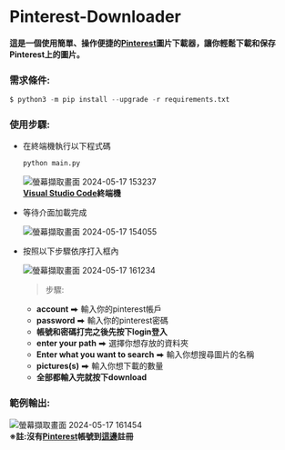 # Pinterest-Downloader
**這是一個使用簡單、操作便捷的[Pinterest](https://www.pinterest.co.kr)圖片下載器，讓你輕鬆下載和保存Pinterest上的圖片。**
### 需求條件:
   ```py
   $ python3 -m pip install --upgrade -r requirements.txt   
   ```
### 使用步驟:
- 在終端機執行以下程式碼
  ```py
  python main.py
  ```
  ![螢幕擷取畫面 2024-05-17 153237](https://github.com/cjenf/Pinterest-Downloader/assets/105590093/61baae4e-aab3-48a9-9706-77050135b6a1)<br>
  **[Visual Studio Code](https://code.visualstudio.com)終端機**
- 等待介面加載完成
  
  ![螢幕擷取畫面 2024-05-17 154055](https://github.com/cjenf/Pinterest-Downloader/assets/105590093/337a35a2-32c1-4853-a874-af9954b81a72)
  
- 按照以下步驟依序打入框內
  
  ![螢幕擷取畫面 2024-05-17 161234](https://github.com/cjenf/Pinterest-Downloader/assets/105590093/806236b8-9489-40d6-ab77-040661e90f4d)
  > 步驟:
     - __account__ ⮕ 輸入你的pinterest帳戶<br>
     - __password__ ⮕ 輸入你的pinterest密碼<br>
     - **帳號和密碼打完之後先按下login登入**<br>
     - __enter your path__ ⮕ 選擇你想存放的資料夾<br>
     - __Enter what you want to search__ ⮕ 輸入你想搜尋圖片的名稱<br>
     - __pictures(s)__ ⮕ 輸入你想下載的數量<br>
     - **全部都輸入完就按下download**<br>
### 範例輸出:
![螢幕擷取畫面 2024-05-17 161454](https://github.com/cjenf/Pinterest-Downloader/assets/105590093/e339701b-f418-4b59-b57c-e10cbc19161e)<br>
**※註:沒有[Pinterest](https://www.pinterest.co.kr)帳號到[這邊](https://www.pinterest.com/)註冊**
   
